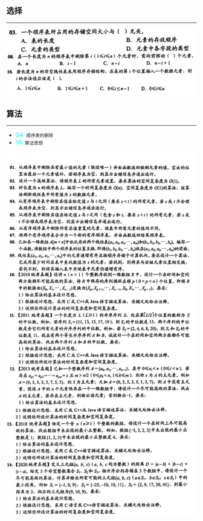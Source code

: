## 选择

---

![image-03](./img/03.png)
![image-08](./img/08.png)
![image-10](./img/10.png)
## 算法

---
- <font color=#00ffff size =3>04:</font>
`顺序表的删除 `
- <font color=#00ffff size =3>14:</font>
`算法思想`

![image-题目](./img/题目.png)

